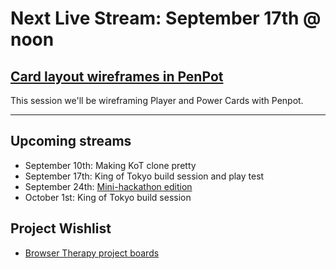 # Next Live Stream: September 17th @ noon
## [Card layout wireframes in PenPot](/blog/browser-therapy-e09)
This session we'll be wireframing Player and Power Cards with Penpot.

---

## Upcoming streams
- September 10th: Making KoT clone pretty
- September 17th: King of Tokyo build session and play test
- September 24th: [Mini-hackathon edition](https://www.meetup.com/software-developers-of-calgary/events/bhsrvsydcmbgc/)
- October 1st: King of Tokyo build session

## Project Wishlist
- [Browser Therapy project boards](https://github.com/orgs/browsertherapy/projects)
